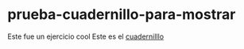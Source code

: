 # prueba-cuadernillo-para-mostrar
Este fue un ejercicio cool
Este es el [cuadernilllo](https://github.com/alorozco22/prueba-cuadernillo-para-mostrar/blob/main/Aprendizaje_no_supervisado_agrupaci%C3%B3n.ipynb)
